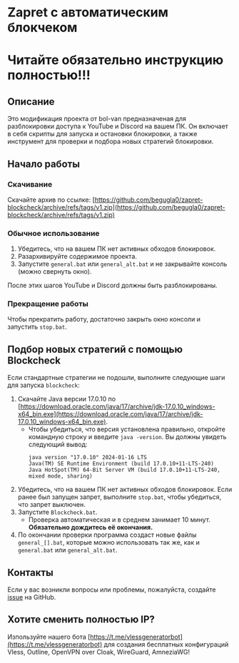 # Zapret с автоматическим блокчеком

# Читайте обязательно инструкцию полностью!!!

## Описание
Это модификация проекта от bol-van предназначеная для разблокировки доступа к YouTube и Discord на вашем ПК. Он включает в себя скрипты для запуска и остановки блокировки, а также инструмент для проверки и подбора новых стратегий блокировки.

## Начало работы

### Скачивание

Скачайте архив по ссылке: [https://github.com/begugla0/zapret-blockcheck/archive/refs/tags/v1.zip](https://github.com/begugla0/zapret-blockcheck/archive/refs/tags/v1.zip)

### Обычное использование

1. Убедитесь, что на вашем ПК нет активных обходов блокировок.
2. Разархивируйте содержимое проекта.
3. Запустите `general.bat` или `general_alt.bat` и не закрывайте консоль (можно свернуть окно).

После этих шагов YouTube и Discord должны быть разблокированы.

### Прекращение работы
Чтобы прекратить работу, достаточно закрыть окно консоли и запустить `stop.bat`.

## Подбор новых стратегий с помощью Blockcheck

Если стандартные стратегии не подошли, выполните следующие шаги для запуска `blockcheck`:

1. Скачайте Java версии 17.0.10 по [https://download.oracle.com/java/17/archive/jdk-17.0.10_windows-x64_bin.exe](https://download.oracle.com/java/17/archive/jdk-17.0.10_windows-x64_bin.exe). 
   - Чтобы убедиться, что версия установлена правильно, откройте командную строку и введите `java -version`. Вы должны увидеть следующий вывод:
     ```
     java version "17.0.10" 2024-01-16 LTS
     Java(TM) SE Runtime Environment (build 17.0.10+11-LTS-240)
     Java HotSpot(TM) 64-Bit Server VM (build 17.0.10+11-LTS-240, mixed mode, sharing)
     ```
2. Убедитесь, что на вашем ПК нет активных обходов блокировок. Если ранее был запущен запрет, выполните `stop.bat`, чтобы убедиться, что запрет выключен.
3. Запустите `Blockcheck.bat`.
   - Проверка автоматическая и в среднем занимает 10 минут. **Обязательно дождитесь её окончания.**
4. По окончании проверки программа создаст новые файлы `general_[].bat`, которые можно использовать так же, как и `general.bat` или `general_alt.bat`.

## Контакты

Если у вас возникли вопросы или проблемы, пожалуйста, создайте [issue](https://github.com/begugla0/zapret-blockcheck/issues) на GitHub.


## Хотите сменить полностью IP?

Изпользуйте нашего бота [https://t.me/vlessgeneratorbot](https://t.me/vlessgeneratorbot) для создания бесплатных конфигураций Vless, Outline, OpenVPN over Cloak, WireGuard, AmneziaWG!
